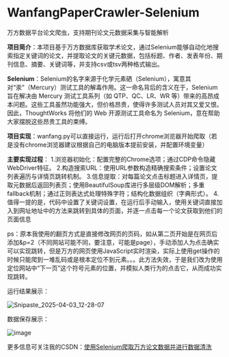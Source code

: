 # **WanfangPaperCrawler-Selenium**

万方数据平台论文爬虫，支持期刊论文元数据采集与智能解析

**项目简介**：本项目基于万方数据库获取学术论文，通过Selenium能够自动化地搜索指定关键词的论文，并提取论文的关键元数据，包括标题、作者、发表年份、期刊信息、摘要、关键词等，并支持csv或tsv两种格式输出。

**Selenium**：Selenium的名字来源于化学元素硒（Selenium），寓意其对“汞”（Mercury）测试工具的解毒作用。这一命名背后的含义在于，Selenium旨在解决由 Mercury 测试工具系列（如 QTP、QC、LR、WR 等）带来的高昂成本问题。这些工具虽然功能强大，但价格昂贵，使得许多测试人员对其又爱又恨。因此，ThoughtWorks 将他们的 Web 开源测试工具命名为 Selenium，意在帮助大家摆脱这些昂贵工具的束缚。

**项目实现**：wanfang.py可以直接运行，运行后打开chrome浏览器开始爬取（若是没有chrome浏览器建议根据自己的电脑版本提前安装，并配置环境变量）

**主要实现过程**：
1.浏览器初始化：配置完整的Chrome选项；通过CDP命令隐藏WebDriver特征。
2.构造搜索URL：使用URL参数构造精确搜索条件；设置论文列表遍历与详情页跳转机制。
3.信息提取：对每篇论文点击标题进入详情页，提取元数据后返回列表页；使用BeautifulSoup库进行多层级DOM解析；多重fallback机制；通过正则表达式处理特殊字符；结构化数据组织（字典形式）。
4.值得一提的是，代码中设置了关键词设置，在运行后手动输入，使用关键词直接加入到网址地址中的方法来跳转到具体的页面，并逐一点击每一个论文获取到他们的页面信息

ps：原本我使用的翻页方式是直接修改网页的页码，如从第二页开始是在网页后添加&p=2（不同网站可能不同，要注意，可能是page），手动添加人为点击确实可以实现跳转，但是万方的网页使用JavaScript实时渲染，实际上使用get操作的时候只能爬到一堆乱码或是根本定位不到元素。。。此方法失效，于是我们改为使用定位网站中“下一页”这个符号元素的位置，并模拟人类行为的点击它，从而成功实现跳转。

运行结果展示：

![Snipaste_2025-04-03_12-28-07](https://github.com/user-attachments/assets/c2af2c47-1c44-4ead-b8de-82067ab5cb95)


数据保存展示：

![image](https://github.com/user-attachments/assets/c7a5bb12-c109-40e4-b2ac-e7048417913e)

更多信息可关注我的CSDN：[使用Selenium爬取万方论文数据并进行数据清洗](https://blog.csdn.net/soejjdiwjssundo/article/details/146967112)



